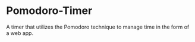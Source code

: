 # Pomodoro-Timer
A timer that utilizes the Pomodoro technique to manage time in the form of a web app.
